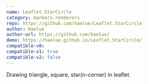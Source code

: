 ```yaml
---
name: Leaflet.StarCircle
category: markers-renderers
repo: https://github.com/haelue/Leaflet.StarCircle
author: Haelue
author-url: https://github.com/haelue/
demo: https://haelue.github.io/Leaflet.StarCircle/
compatible-v0:
compatible-v1: true
compatible-v2: false
---
```


Drawing triangle, square, star(n-corner) in leaflet.
